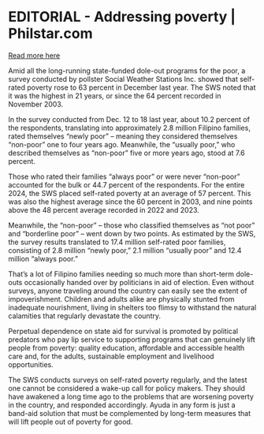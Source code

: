 # EDITORIAL - Addressing poverty | Philstar.com

[Read more here](https://www.philstar.com/opinion/2025/01/12/2413511/editorial-addressing-poverty)

Amid all the long-running state-funded dole-out programs for the poor, a survey conducted by pollster Social Weather Stations Inc. showed that self-rated poverty rose to 63 percent in December last year. The SWS noted that it was the highest in 21 years, or since the 64 percent recorded in November 2003.

In the survey conducted from Dec. 12 to 18 last year, about 10.2 percent of the respondents, translating into approximately 2.8 million Filipino families, rated themselves “newly poor” – meaning they considered themselves “non-poor” one to four years ago. Meanwhile, the “usually poor,” who described themselves as “non-poor” five or more years ago, stood at 7.6 percent.

Those who rated their families “always poor” or were never “non-poor” accounted for the bulk or 44.7 percent of the respondents. For the entire 2024, the SWS placed self-rated poverty at an average of 57 percent. This was also the highest average since the 60 percent in 2003, and nine points above the 48 percent average recorded in 2022 and 2023.

Meanwhile, the “non-poor” – those who classified themselves as “not poor” and “borderline poor” – went down by two points. As estimated by the SWS, the survey results translated to 17.4 million self-rated poor families, consisting of 2.8 million “newly poor,” 2.1 million “usually poor” and 12.4 million “always poor.”

That’s a lot of Filipino families needing so much more than short-term dole-outs occasionally handed over by politicians in aid of election. Even without surveys, anyone traveling around the country can easily see the extent of impoverishment. Children and adults alike are physically stunted from inadequate nourishment, living in shelters too flimsy to withstand the natural calamities that regularly devastate the country.

Perpetual dependence on state aid for survival is promoted by political predators who pay lip service to supporting programs that can genuinely lift people from poverty: quality education, affordable and accessible health care and, for the adults, sustainable employment and livelihood opportunities.

The SWS conducts surveys on self-rated poverty regularly, and the latest one cannot be considered a wake-up call for policy makers. They should have awakened a long time ago to the problems that are worsening poverty in the country, and responded accordingly. Ayuda in any form is just a band-aid solution that must be complemented by long-term measures that will lift people out of poverty for good.
